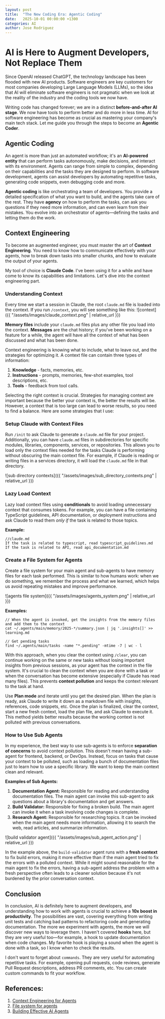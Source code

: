 ```yaml
---
layout: post
title:  "The New Coding Era: Agentic Coding"
date:   2025-10-01 00:00:00 +1300
categories: AI
author: Jose Rodriguez
---
```


# AI is Here to Augment Developers, Not Replace Them

Since OpenAI released ChatGPT, the technology landscape has been flooded with new AI products. Software engineers are key customers for most companies developing Large Language Models (LLMs), so the idea that AI will eliminate software engineers is not pragmatic when we look at the reality of the industry and the coding tools we now have.

Writing code has changed forever; we are in a distinct **before-and-after AI stage**. We now have tools to perform better and do more in less time. AI for software engineering has become as crucial as mastering your company's main tech stack. Let me guide you through the steps to become an **Agentic Coder**.

## Agentic Coding

An agent is more than just an automated workflow; it's an **AI-powered entity** that can perform tasks autonomously, make decisions, and interact with its environment. Agents can range from simple to complex, depending on their capabilities and the tasks they are designed to perform. In software development, agents can assist developers by automating repetitive tasks, generating code snippets, even debugging code and more.

**Agentic coding** is like orchestrating a team of developers. You provide a detailed specification of what you want to build, and the agents take care of the rest. They have **agency** on how to perform the tasks, can ask you questions if they need more information, and can even learn from their mistakes. You evolve into an orchestrator of agents—defining the tasks and letting them do the work.

## Context Engineering

To become an augmented engineer, you must master the art of **Context Engineering**. You need to know how to communicate effectively with your agents, how to break down tasks into smaller chunks, and how to evaluate the output of your agents.

My tool of choice is **Claude Code**. I've been using it for a while and have come to know its capabilities and limitations. Let's dive into the context engineering part.

### Understanding Context

Every time we start a session in Claude, the root `claude.md` file is loaded into the context. If you run `/context`, you will see something like this:
![context]({{ "/assets/images/claude_context.png" | relative_url }})

**Memory files** include your `claude.md` files plus any other file you load into the context. **Messages** are the chat history; if you've been working on a feature for a while, the agent will have all the context of what has been discussed and what has been done.

Context engineering is knowing what to include, what to leave out, and the strategies for optimizing it. A context file can contain three types of information:

1.  **Knowledge** - facts, memories, etc.
2.  **Instructions** - prompts, memories, few-shot examples, tool descriptions, etc.
3.  **Tools** - feedback from tool calls.

Selecting the right context is crucial. Strategies for managing context are important because the better your context is, the better the results will be. However, a context that is too large can lead to worse results, so you need to find a balance. Here are some strategies that I use:

### Setup Claude with Context Files

Run `/init` to ask Claude to generate a `claude.md` file for your project. Additionally, you can have `claude.md` files in subdirectories for specific modules, libraries, components, services, or repositories. This allows you to load only the context files needed for the tasks Claude is performing without obscuring the main context file. For example, if Claude is reading or writing files in a services directory, it will load the `claude.md` file in that directory.

![sub directory contexts]({{ "/assets/images/sub_directory_contexts.png" | relative_url }})

### Lazy Load Context

Lazy load context files using **conditionals** to avoid loading unnecessary context that consumes tokens. For example, you can have a file containing TypeScript guidelines, API documentation, or deployment instructions and ask Claude to read them *only if* the task is related to those topics.

**Example:**

```
//claude.md
If the task is related to typescript, read typescript_guidelines.md
If the task is related to API, read api_documentation.md
```

### Create a File System for Agents

Create a file system for your main agent and sub-agents to have memory files for each task performed. This is similar to how humans work: when we do something, we remember the process and what we learned, which helps us avoid repeating mistakes and improve performance.

![agents file system]({{ "/assets/images/agents_system.png" | relative_url }})

**Examples:**

```
// When the agent is invoked, get the insights from the memory files and add them to the context
cat ~/.agents/main/memory/2025-*/summary.json | jq '.insights[]' >> learning.md
```
```
// Get pending tasks
find ~/.agents/main/tasks -name "*.pending" -mtime -7 | wc - l
```

With this approach, when you clear the context using `/clear`, you can continue working on the same or new tasks without losing important insights from previous sessions, as your agent has the context in the file system. It's crucial to clean the context when you are done with a task or when the conversation has become extensive (especially if Claude has read many files). This prevents **context pollution** and keeps the context relevant to the task at hand.

Use **Plan mode** and iterate until you get the desired plan. When the plan is ready, ask Claude to write it down as a markdown file with insights, references, code snippets, etc. Once the plan is finalized, clear the context, start a new fresh context, load the plan file, and ask Claude to execute it. This method yields better results because the working context is not polluted with previous conversations.

### How to Use Sub Agents

In my experience, the best way to use sub-agents is to enforce **separation of concerns** to avoid context pollution. This doesn't mean having a sub-agent for frontend, backend, or DevOps. Instead, focus on tasks that cause your context to be polluted, such as loading a bunch of documentation files just to learn how to use a specific library. We want to keep the main context clean and relevant.

**Examples of Sub Agents:**

1.  **Documentation Agent:** Responsible for reading and understanding documentation files. The main agent can invoke this sub-agent to ask questions about a library's documentation and get answers.
2.  **Build Validator:** Responsible for fixing a broken build. The main agent can invoke it when a task involving code changes is complete.
3.  **Research Agent:** Responsible for researching topics. It can be invoked when the main agent needs more information, allowing it to search the web, read articles, and summarize information.

![build validator agent]({{ "/assets/images/sub_agent_action.png" | relative_url }})

In the example above, the `build-validator` agent runs with a **fresh context** to fix build errors, making it more effective than if the main agent tried to fix the errors with a polluted context. While it might sound reasonable for the main agent to fix the errors, having a sub-agent address the problem with a fresh perspective often leads to a cleaner solution because it's not burdened by the prior conversation context.

## Conclusion

In conclusion, AI is definitely here to augment developers, and understanding how to work with agents is crucial to achieve a **10x boost in productivity**. The possibilities are vast, covering everything from writing unit tests and catching bad patterns to refactoring code and generating documentation. The more we experiment with agents, the more we will discover new ways to leverage them. I haven't covered **hooks** here, but they are very useful too—for example, a hook to update documentation when code changes. My favorite hook is playing a sound when the agent is done with a task, so I know when to check the results.

I don't want to forget about `commands`. They are very useful for automating repetitive tasks. For example, opening pull requests, code reviews, generate Pull Request descriptions, address PR comments, etc. You can create custom commands to fit your workflow.

## References:

1.  [Context Engineering for Agents](https://rlancemartin.github.io/2025/06/23/context_engineering/)
2.  [File system for agents](https://x.com/trq212/status/1970243253061783669)
3.  [Building Effective AI Agents](https://claudelog.com/mechanics/claude-md-supremacy/)